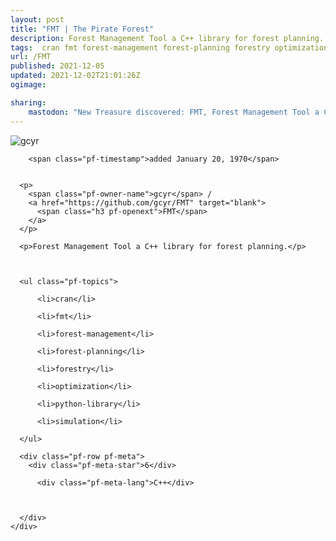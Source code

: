 ```yaml
---
layout: post
title: "FMT | The Pirate Forest"
description: Forest Management Tool a C++ library for forest planning.
tags:  cran fmt forest-management forest-planning forestry optimization python-library simulation
url: /FMT
published: 2021-12-05
updated: 2021-12-02T21:01:26Z
ogimage: 

sharing:
    mastodon: "New Treasure discovered: FMT, Forest Management Tool a C++ library for forest planning."
---
```

<div class="pf-night-sky-spacer">
    <div id="pf-night-sky" data-stars="6" data-owner="gcyr" data-repo="FMT"></div>
    <div class="">
        <dialog>
            Inhalt des Dialogs
        </dialog>
    </div>
</div>


<div class="pf-row pf-pirate pf-small-column" data-pirate-id="ckYMV6ehXZHIRq2CdOe38">
    <div>
      <!--<a href="https://github.com/gcyr" target="blank">-->
        <div class="pf-pirate-avatar">
          <div class="pf-cross pf-clickable"  onclick="collect('ckYMV6ehXZHIRq2CdOe38'); return false;"></div>
          <img src="https://avatars.githubusercontent.com/u/17260780?v=4" title="gcyr" alt="gcyr"/>
      </div>
      <!--</a>
      <div class="pf-pirate-actions">
        <a class="pf-treasure-add"  title="save in my treasure chest" onclick="collect('ckYMV6ehXZHIRq2CdOe38'); return false;" href="#">
          <img src="./assets/coin.svg" alt="treasure"/>
        </a>
        <a class="pf-treasure-remove" onclick="throwAway('ckYMV6ehXZHIRq2CdOe38'); return false;">remove</a>
      </div>-->
    </div>
    <div class="pf-ship">
      
        <span class="pf-timestamp">added January 20, 1970</span>
      
      
      <p>
        <span class="pf-owner-name">gcyr</span> / 
        <a href="https://github.com/gcyr/FMT" target="blank">
          <span class="h3 pf-openext">FMT</span>
        </a>
      </p>

      <p>Forest Management Tool a C++ library for forest planning.</p>

      

      <ul class="pf-topics">
        
          <li>cran</li>
        
          <li>fmt</li>
        
          <li>forest-management</li>
        
          <li>forest-planning</li>
        
          <li>forestry</li>
        
          <li>optimization</li>
        
          <li>python-library</li>
        
          <li>simulation</li>
        
      </ul>

      <div class="pf-row pf-meta">
        <div class="pf-meta-star">6</div>
        
          <div class="pf-meta-lang">C++</div>
        
        
        
      </div>
    </div>
  </div>
